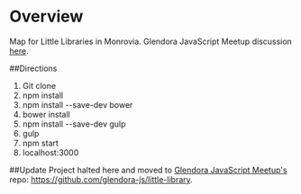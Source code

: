 # Overview
Map for Little Libraries in Monrovia. Glendora JavaScript Meetup discussion [here](http://www.meetup.com/Glendora-JavaScript-Meetup/messages/boards/thread/49418495).

##Directions
1. Git clone
2. npm install
3. npm install --save-dev bower
3. bower install
4. npm install --save-dev gulp
4. gulp
5. npm start
6. localhost:3000

##Update
Project halted here and moved to [Glendora JavaScript Meetup's](http://www.meetup.com/Glendora-JavaScript-Meetup/) repo: https://github.com/glendora-js/little-library.
